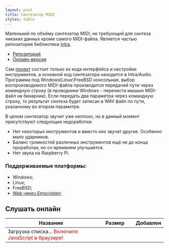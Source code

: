 ```yaml
---
layout: post
title: Синтезатор MIDI
styles: table
---
```


 Маленький по объёму синтезатор MIDI, не требующий для синтеза никаких данных кроме самого MIDI-файла.
 Является частью репозитория библиотеки [Intra](intra-lib).
 
- [Репозиторий](https://github.com/gammaker/Intra/)
- [Онлайн-версия](/midisynth/)

Сам [проект](https://github.com/gammaker/Intra/tree/master/Demos/MusicSynthesizer) состоит только из кода интерфейса и настройки инструментов, а основной код синтезатора находится в Intra/Audio.
Программа под Windows\Linux\FreeBSD консольная, выбор воспроизводимого MIDI-файла производится передачей пути через командную строку (в проводнике Windows - перенести мышью MIDI-файл на бинарник). Если передать два параметра через командную строку, то результат синтеза будет записан в WAV файл по пути, указанному во втором параметре.

В целом синтезатор звучит уже неплохо, но в данный момент присутствуют следующие недоработки:

- Нет некоторых инструментов и вместо них звучат другие. Особенно мало ударников.
- Баланс громкостей различных инструментов ещё не до конца проработан, но со временем улучшается.
- Нет звука на Raspberry Pi.

### Поддерживаемые платформы:

- Windows;
- Linux;
- FreeBSD;
- [Web через Emscripten](/midisynth/);

## Слушать онлайн
<table>
<thead><tr><th>Название</th><th width="100px">Размер</th><th>Добавлен</th></tr></thead>
<tbody class="clickable" id="eMidiTable">
<tr><td>Загрузка списка... <noscript><font color=red>Включите JavaScript в браузере!</font></noscript></td></tr>
</tbody>
</table>

<script>

function BuildMidiFileTable(files)
{
	var strs = [];
	for(var i = 0; i < files.length; i++)
	{
		var f = files[i];
		var dot = f.name.lastIndexOf('.');
		var ext = f.name.substr(dot + 1).toLowerCase();
		if(ext !== "mid" && ext !== "midi") continue;
		var d = new Date(f.created);
		var aref = '<a href="../midisynth/?~./' + encodeURIComponent(f.name) + '">';
		strs.push('<tr><td>', aref, f.name.substr(0, f.name.length-ext.length-1),
			"</a></td><td>", aref, (f.size/1024).toFixed(1), " КБ</a></td><td>",
			aref, ('0' + d.getDate()).slice(-2), '.', ('0' + (d.getMonth() + 1)).slice(-2), '.', d.getFullYear(), "</a></td></tr>");
	}
	eMidiTable.innerHTML = strs.join('');
}

setTimeout(function() {
	var url = "https://cloud-api.yandex.net:443/v1/disk/public/resources?public_key=https%3A%2F%2Fyadi.sk%2Fd%2F-chbqBzK3NLGpU&fields=_embedded.items.name,_embedded.items.size,_embedded.items.created&limit=100";
	var xhr = new XMLHttpRequest();
	xhr.onreadystatechange = function()
	{
		if(xhr.readyState != xhr.DONE) return;
		if(xhr.status != 200)
		{
			eMidiTable.innerHTML = "<tr><td><font color=red>Ошибка загрузки списка!</font></td></tr>";
			return;
		}
		var jsonResponse = JSON.parse(xhr.responseText);
		if(jsonResponse._embedded !== undefined && jsonResponse._embedded.items !== undefined)
			BuildMidiFileTable(jsonResponse._embedded.items);
	};
	xhr.open("GET", url, true);
	xhr.send();
}, 1);

</script>

